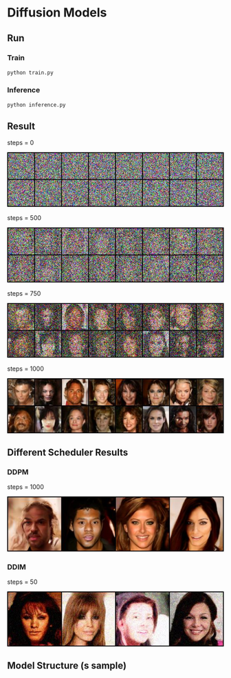 # Diffusion Models

## Run

### Train
```shell
python train.py
```

### Inference
```shell
python inference.py
```

## Result

steps = 0

![alt text](imgs/celeba_64_step=0.jpg)

steps = 500

![alt text](imgs/celeba_64_step=500.jpg)

steps = 750

![alt text](imgs/celeba_64_step=750.jpg)

steps = 1000

![alt text](imgs/celeba_64_step=1000.jpg)

## Different Scheduler Results

### DDPM

steps = 1000

![alt text](imgs/result_ddpm.jpg)

### DDIM

steps = 50

![alt text](imgs/result_ddim.jpg)

## Model Structure (s sample)

